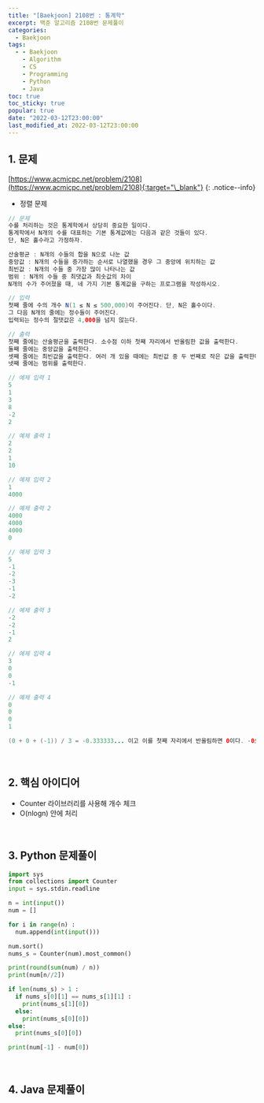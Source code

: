 ```yaml
---
title: "[Baekjoon] 2108번 : 통계학"
excerpt: 백준 알고리즘 2108번 문제풀이
categories:
  - Baekjoon
tags:
  - - Baekjoon
    - Algorithm
    - CS
    - Programming
    - Python
    - Java
toc: true
toc_sticky: true
popular: true
date: "2022-03-12T23:00:00"
last_modified_at: 2022-03-12T23:00:00
---
```


## 1. 문제

[https://www.acmicpc.net/problem/2108](https://www.acmicpc.net/problem/2108){:target="\_blank"}
{: .notice--info}

- 정렬 문제

```java
// 문제
수를 처리하는 것은 통계학에서 상당히 중요한 일이다.
통계학에서 N개의 수를 대표하는 기본 통계값에는 다음과 같은 것들이 있다.
단, N은 홀수라고 가정하자.

산술평균 : N개의 수들의 합을 N으로 나눈 값
중앙값 : N개의 수들을 증가하는 순서로 나열했을 경우 그 중앙에 위치하는 값
최빈값 : N개의 수들 중 가장 많이 나타나는 값
범위 : N개의 수들 중 최댓값과 최솟값의 차이
N개의 수가 주어졌을 때, 네 가지 기본 통계값을 구하는 프로그램을 작성하시오.

// 입력
첫째 줄에 수의 개수 N(1 ≤ N ≤ 500,000)이 주어진다. 단, N은 홀수이다.
그 다음 N개의 줄에는 정수들이 주어진다.
입력되는 정수의 절댓값은 4,000을 넘지 않는다.

// 출력
첫째 줄에는 산술평균을 출력한다. 소수점 이하 첫째 자리에서 반올림한 값을 출력한다.
둘째 줄에는 중앙값을 출력한다.
셋째 줄에는 최빈값을 출력한다. 여러 개 있을 때에는 최빈값 중 두 번째로 작은 값을 출력한다.
넷째 줄에는 범위를 출력한다.

// 예제 입력 1
5
1
3
8
-2
2

// 예제 출력 1
2
2
1
10

// 예제 입력 2
1
4000

// 예제 출력 2
4000
4000
4000
0

// 예제 입력 3
5
-1
-2
-3
-1
-2

// 예제 출력 3
-2
-2
-1
2

// 예제 입력 4
3
0
0
-1

// 예제 출력 4
0
0
0
1

(0 + 0 + (-1)) / 3 = -0.333333... 이고 이를 첫째 자리에서 반올림하면 0이다. -0으로 출력하면 안된다.
```

<br>

## 2. 핵심 아이디어

- Counter 라이브러리를 사용해 개수 체크
- O(nlogn) 안에 처리

<br>

## 3. Python 문제풀이

```python
import sys
from collections import Counter
input = sys.stdin.readline

n = int(input())
num = []

for i in range(n) :
  num.append(int(input()))

num.sort()
nums_s = Counter(num).most_common()

print(round(sum(num) / n))
print(num[n//2])

if len(nums_s) > 1 :
  if nums_s[0][1] == nums_s[1][1] :
    print(nums_s[1][0])
  else:
    print(nums_s[0][0])
else:
  print(nums_s[0][0])

print(num[-1] - num[0])
```

<br>

## 4. Java 문제풀이

```java

```
